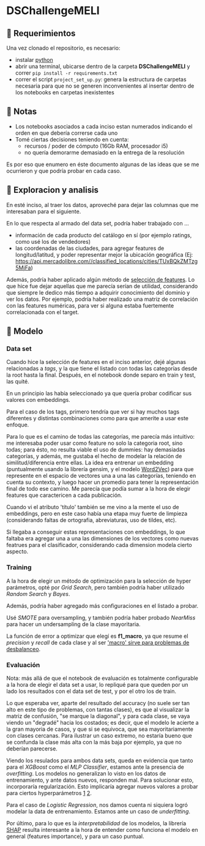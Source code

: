 # DSChallengeMELI

## 📌 Requerimientos
Una vez clonado el repositorio, es necesario:

- instalar [python](https://www.python.org/downloads/)
- abrir una terminal, ubicarse dentro de la carpeta **DSChallengeMELI** y correr `pip install -r requirements.txt`
- correr el script `project_set_up.py`: genera la estructura de carpetas necesaria para que no se generen inconvenientes al insertar dentro de los notebooks en carpetas inexistentes 

## 📌 Notas

- Los notebooks asociados a cada inciso estan numerados indicando el orden en que debería correrse cada uno
- Tomé ciertas decisiones teniendo en cuenta:
  - recursos / poder de cómputo (16Gb RAM, procesador i5)
  - no quería demorarme demasiado en la entrega de la resolución 
 
Es por eso que enumero en éste documento algunas de las ideas que se me ocurrieron y que podría probar en cada caso.
 

## 📌 Exploracion y analisis
En esté inciso, al traer los datos, aproveché para dejar las columnas que me interesaban para el siguiente. 

En lo que respecta al armado del data set, podría haber trabajado con ...
  - información de cada producto del catálogo en sí (por ejemplo ratings, como usé los de vendedores)
  - las coordenadas de las ciudades, para agregar features de longitud/latitud, y poder representar mejor la ubicación geográfica (Ej: https://api.mercadolibre.com//classified_locations/cities/TUxBQkZMTzg5MjFa)

Además, podría haber aplicado algún método de [selección de features](https://www.analyticsvidhya.com/blog/2020/10/feature-selection-techniques-in-machine-learning/). Lo que hice fue dejar aquellas que me parecía serían de utilidad, considerando que siempre le dedico más tiempo a adquirir conocimiento del dominio y ver los datos. Por ejemplo, podría haber realizado una matriz de correlación con las features numéricas, para ver si alguna estaba fuertemente correlacionada con el target.


## 📌 Modelo

### Data set

Cuando hice la selección de features en el inciso anterior, dejé algunas relacionadas a *tags*, y la que tiene el listado con todas las categorías desde la root hasta la final. Después, en el notebook donde separo en train y test, las quité.

En un principio las había seleccionado ya que quería probar codificar sus valores con embeddings. 

Para el caso de los tags, primero tendría que ver si hay muchos tags diferentes y distintas combinaciones como para que amerite a usar este enfoque. 

Para lo que es el camino de todas las categorías, me parecía más intuitivo: me interesaba poder usar como feature no solo la categoria root, sino todas; para ésto, no resulta viable el uso de dummies: hay demasiadas categorías, y además, me gustaba el hecho de modelar la relación de similitud/diferencia entre ellas. La idea era entrenar un embedding (puntualmente usando la librería gensim, y el modelo [Word2Vec](https://radimrehurek.com/gensim/models/word2vec.html)) para que represente en el espacio de vectores una a una las categorías, teniendo en cuenta su contexto, y luego hacer un promedio para tener la representación final de todo ese camino. Me parecía que podía sumar a la hora de elegir features que caractericen a cada publicación.

Cuando vi el atributo 'título' también se me vino a la mente el uso de embeddings, pero en este caso había una etapa muy fuerte de limpieza (considerando faltas de ortografia, abreviaturas, uso de tildes, etc).

Si llegaba a conseguir estas representaciones con embeddings, lo que faltaba era agregar una a una las dimensiones de los vectores como nuevas featrues para el clasificador, considerando cada dimension modela cierto aspecto.


### Training

A la hora de elegir un método de optimización para la selección de hyper parámetros, opté por *Grid Search*, pero también podría haber utilizado *Random Search* y *Bayes*.

Además, podría haber agregado más configuraciones en el listado a probar.

Usé *SMOTE* para oversampling, y también podría haber probado *NearMiss* para hacer un undersampling de la clase mayoritaria.

La función de error a optimizar que elegí es **f1_macro**, ya que resume el *precision* y *recall* de cada clase y al ser ['macro' sirve para problemas de desbalanceo](https://stackoverflow.com/a/53197497/9932220).


### Evaluación

Nota: más allá de que el notebook de evaluación es totalmente configurable a la hora de elegir el data set a usar, lo repliqué para que queden por un lado los resultados con el data set de test, y por el otro los de train.

Lo que esperaba ver, aparte del resultado del accuracy (no suele ser tan alto en este tipo de problemas, con tantas clases), es que al visualizar la matriz de confusión, "se marque la diagonal", y para cada clase, se vaya viendo un "degradé" hacia los costados; es decir, que el modelo le acierte a la gran mayoria de casos, y que si se equivoca, que sea mayoritariamente con clases cercanas. Para ilustrar un caso extremo, no estaría bueno que se confunda la clase más alta con la más baja por ejemplo, ya que no deberían parecerse.

Viendo los resulados para ambos data sets, queda en evidencia que tanto para el *XGBoost* como el *MLP Classifier*, estamos ante la presencia de *overfitting*. Los modelos no generalizan lo visto en los datos de entrenamiento, y ante datos nuevos, responden mal. Para solucionar esto, incorporaría regularización. Esto implicaría agregar nuevos valores a probar para ciertos hyperparámetros [1](https://scikit-learn.org/stable/auto_examples/neural_networks/plot_mlp_alpha.html) [2](https://medium.com/data-design/xgboost-hi-im-gamma-what-can-i-do-for-you-and-the-tuning-of-regularization-a42ea17e6ab6).

Para el caso de *Logistic Regression*, nos damos cuenta ni siquiera logró modelar la data de entrenamiento. Estamos ante un caso de *underfitting*.

Por último, para lo que es la *interpretabilidad* de los modelos, la librería [SHAP](https://shap.readthedocs.io/en/latest/example_notebooks/overviews/An%20introduction%20to%20explainable%20AI%20with%20Shapley%20values.html) resulta interesante a la hora de entender como funciona el modelo en general (features importance), y para un caso puntual.